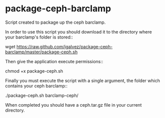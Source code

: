 package-ceph-barclamp
=====================

Script created to package up the ceph barclamp.

In order to use this script you should download it to the directory where your barclamp's folder is stored::

wget https://raw.github.com/jgalvez/package-ceph-barclamp/master/package-ceph.sh

Then give the application execute permissions::

chmod +x package-ceph.sh

Finally you must execute the script with a single argument, the folder which contains your ceph barclamp::

./package-ceph.sh barclamp-ceph/

When completed you should have a ceph.tar.gz file in your current directory.